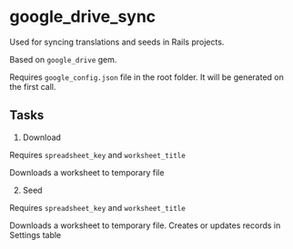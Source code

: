 # google_drive_sync
Used for syncing translations and seeds in Rails projects.

Based on `google_drive` gem.

Requires `google_config.json` file in the root folder. It will be generated on the first call.

## Tasks

1. Download

Requires `spreadsheet_key` and `worksheet_title`

Downloads a worksheet to temporary file

2. Seed

Requires `spreadsheet_key` and `worksheet_title`

Downloads a worksheet to temporary file. Creates or updates records in Settings table
